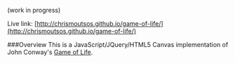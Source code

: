 (work in progress)

Live link: [http://chrismoutsos.github.io/game-of-life/](http://chrismoutsos.github.io/game-of-life/)

###Overview
This is a JavaScript/JQuery/HTML5 Canvas implementation of John Conway's [Game of Life](https://en.wikipedia.org/wiki/Conway%27s_Game_of_Life).
